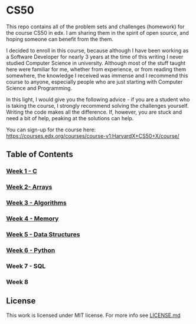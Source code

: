 # CS50

This repo contains all of the problem sets and challenges (homework) for the course CS50 in edx.
I am sharing them in the spirit of open source, and hoping someone can benefit from the them.

I decided to enroll in this course, because although I have been working as a Software Developer for nearly 3 years at the time of this writing
I never studied Computer Science in university. Although most of the stuff taught here were familiar for me, whether from experience, or from reading 
them somewhere, the knowledge I received was immense and I recommend this course to anyone, especially people who are just starting with Computer Science and Programming.

In this light, I would give you the following advice - if you are a student who is taking the course, I strongly recommend solving the challenges yourself.
Writing the code makes all the difference. If, however, you are stuck and need a bit of help, peaking at the solutions can help.

You can sign-up for the course here: https://courses.edx.org/courses/course-v1:HarvardX+CS50+X/course/

## Table of Contents

### [Week 1 - C](week-1)
### [Week 2- Arrays](week-2)
### [Week 3 - Algorithms](week-3)
### [Week 4 - Memory](week-4)
### [Week 5 - Data Structures](week-5)
### [Week 6 - Python](week-6)
### Week 7 - SQL
### Week 8

## License
This work is licensed under MIT license. For more info see [LICENSE.md](LICENSE.md)

